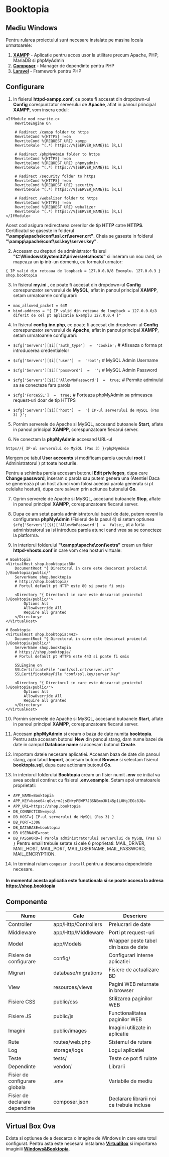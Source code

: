 # Booktopia

## Mediu Windows
Pentru rularea proiectului sunt necesare instalate pe masina locala urmatoarele: 
1. **[XAMPP](https://www.apachefriends.org/ro/download.html)** - Aplicatie pentru acces usor la utilitare precum Apache, PHP, MariaDB si phpMyAdmin
2. **[Composer](https://getcomposer.org/download/)** - Manager de dependinte pentru PHP
3. **[Laravel](https://laravel.com/docs/5.8/installation)** - Framework pentru PHP

## Configurare
1. In fisierul **httpd-xampp.conf**, ce poate fi accesat din dropdown-ul **Config** corespunzator serverului de **Apache**, aflat in panoul principal **XAMPP**, vom insera codul:
```
<IfModule mod_rewrite.c>
    RewriteEngine On

    # Redirect /xampp folder to https
    RewriteCond %{HTTPS} !=on
    RewriteCond %{REQUEST_URI} xampp
    RewriteRule ^(.*) https://%{SERVER_NAME}$1 [R,L]

    # Redirect /phpMyAdmin folder to https
    RewriteCond %{HTTPS} !=on
    RewriteCond %{REQUEST_URI} phpmyadmin
    RewriteRule ^(.*) https://%{SERVER_NAME}$1 [R,L]

    # Redirect /security folder to https
    RewriteCond %{HTTPS} !=on
    RewriteCond %{REQUEST_URI} security
    RewriteRule ^(.*) https://%{SERVER_NAME}$1 [R,L]

    # Redirect /webalizer folder to https
    RewriteCond %{HTTPS} !=on
    RewriteCond %{REQUEST_URI} webalizer
    RewriteRule ^(.*) https://%{SERVER_NAME}$1 [R,L]
</IfModule>
```
Acest cod asigura redirectarea cererilor de tip **HTTP** catre **HTTPS**.
Certificatul se gaseste in folderul **"\xampp\apache\conf\ssl.crt\server.crt"**.
Cheia se gaseste in folderul **"\xampp\apache\conf\ssl.key\server.key"**.

2. Accesam cu drepturi de administrator fisierul **"C:\Windows\System32\drivers\etc\hosts"** si inseram un nou rand, ce mapeaza un ip intr-un domeniu, cu formatul urmator:
```
{ IP valid din reteaua de loopback = 127.0.0.0/8 Exemplu. 127.0.0.3 } shop.booktopia
```

3. In fisierul **my.ini** , ce poate fi accesat din dropdown-ul **Config** corespunzator serverului de **MySQL**, aflat in panoul principal **XAMPP**, setam urmatoarele configurari:
- ``` max_allowed_packet = 64M ```
- ```bind-address = "{ IP valid din reteaua de loopback = 127.0.0.0/8 diferit de cel pt aplicatie Exemplu 127.0.0.4 }"```

4.  In fisierul **config.inc.php**, ce poate fi accesat din dropdown-ul **Config** corespunzator serverului de **Apache**, aflat in panoul principal **XAMPP**, setam urmatoarele configurari:
- ``` $cfg['Servers'][$i]['auth_type']  =  'cookie'; ``` # Afiseaza o forma pt introducerea credentialelor

- ``` $cfg['Servers'][$i]['user']  =  'root'; ``` # MySQL Admin Username
- ``` $cfg['Servers'][$i]['password']  =  ''; ``` # MySQL Admin Password
- ``` $cfg['Servers'][$i]['AllowNoPassword']  =  true; ``` # Permite adminului sa se conecteze fara parola

- ``` $cfg['ForceSSL']  =  true; ``` # Forteaza phpMyAdmin sa primeasca request-uri doar de tip HTTPS

- ``` $cfg['Servers'][$i]['host']  =  '{ IP-ul serverului de MySQL (Pas 3) }'; ```

5. Pornim serverele de Apache si MySQL, accesand butoanele **Start**, aflate in panoul principal **XAMPP**, corespunzatoare fiecarui server.

6. Ne conectam la **phpMyAdmin** accesand URL-ul
```
https//{ IP-ul serverului de MySQL (Pas 3) }/phpMyAdmin
```
Mergem pe tabul **User accounts** si modificam parola userului **root** ( Administratorul ) pt toate hosturile.

Pentru a schimba parola accesam butonul **Edit privileges**, dupa care **Change password**, inseram o parola sau putem genera una (Atentie! Daca se genereaza pt un host atunci vom folosi aceeasi parola generata si pt celelalte hosturi), dupa care salvam prin actiunea butonului **Go**.

7. Oprim serverele de Apache si MySQL, accesand butoanele **Stop**, aflate in panoul principal **XAMPP**, corespunzatoare fiecarui server. 

8. Dupa ce am setat parola administratorului bazei de date, putem reveni la configurarea **phpMyAdmin**          (Fisierul de la pasul 4) si setam optiunea ``` $cfg['Servers'][$i]['AllowNoPassword']  =  false; ```, pt a forta administratorul sa isi introduca parola atunci cand vrea sa se conecteze la platforma.

9. In interiorul folderului **"\xampp\apache\conf\extra"** cream un fisier **httpd-vhosts.conf** in care vom crea hosturi virtuale:
```
# Booktopia
<VirtualHost shop.booktopia:80>
	DocumentRoot "{ Directorul in care este descarcat proiectul }/Booktopia/public/"
	ServerName shop.booktopia
	# http://shop.booktopia/
	# Portul default pt HTTP este 80 si poate fi omis

	<Directory "{ Directorul in care este descarcat proiectul }/Booktopia/public/">
		Options All
		AllowOverride All
		Require all granted
	</Directory>
</VirtualHost>

# Booktopia
<VirtualHost shop.booktopia:443>
	DocumentRoot "{ Directorul in care este descarcat proiectul }/Booktopia/public/"
	ServerName shop.booktopia
	# https://shop.booktopia/
	# Portul default pt HTTPS este 443 si poate fi omis

	SSLEngine on
	SSLCertificateFile "conf/ssl.crt/server.crt"
	SSLCertificateKeyFile "conf/ssl.key/server.key"

	<Directory "{ Directorul in care este descarcat proiectul }/Booktopia/public/">
		Options All
		AllowOverride All
		Require all granted
	</Directory>
</VirtualHost>
```

10. Pornim serverele de Apache si MySQL, accesand butoanele **Start**, aflate in panoul principal **XAMPP**, corespunzatoare fiecarui server.

11. Accesam **phpMyAdmin** si cream o baza de date numita **booktopia**. Pentru asta accesam butonul **New** din panoul stang, dam nume bazei de date in campul **Database name** si accesam butonul **Create**.

12. Importam datele necesare aplicatiei. Accesam baza de date din panoul stang, apoi tabul **Import**, accesam butonul **Browse** si selectam fisierul **booktopia.sql**, dupa care actionam butonul **Go**.

13.  In interiorul folderului **Booktopia** cream un fisier numit **.env** ce initial va avea acelasi continut cu fisierul **.env.example**.
Setam apoi urmatoarele proprietati:
- ``` APP_NAME=Booktopia ```
- ``` APP_KEY=base64:qGvi+mJjsEN+yPBWP7JBSNBmo3K145p1L0HgJEGc8JQ= ```
- ``` APP_URL=https://shop.booktopia ```
- ``` DB_CONNECTION=mysql ```
- ``` DB_HOST={ IP-ul serverului de MySQL (Pas 3) } ```
- ``` DB_PORT=3306 ```
- ``` DB_DATABASE=booktopia ```
- ``` DB_USERNAME=root ```
- ``` DB_PASSWORD={ Parola administratorului serverului de MySQL (Pas 6) } ```
Pentru email trebuie setate si cele 6 proprietati: MAIL_DRIVER, MAIL_HOST, MAIL_PORT, MAIL_USERNAME, MAIL_PASSWORD, MAIL_ENCRYPTION.

14. In terminal rulam ``` composer install ``` pentru a descarca dependintele necesare.
 
 #### In momentul acesta aplicatia este functionala si se poate accesa la adresa https://shop.booktopia

## Componente
Nume                           | Cale                      | Descriere
------------------------------ | ------------------------- | ---------------------- 
Controller                     | app/Http/Controllers      | Prelucrari de date
Middleware                     | app/Http/Middleware       | Porti pt request-uri
Model	                       | app/Models	               | Wrapper peste tabel din baza de date
Fisiere de configurare         | config/                   | Configurari interne aplicatiei
Migrari                        | database/migrations       | Fisiere de actualizare BD
View                           | resources/views 	       | Pagini WEB returnate in browser
Fisiere CSS                    | public/css 		       | Stilizarea paginilor WEB
Fisiere JS                     | public/js		           | Functionalitatea paginilor WEB
Imagini                        | public/images		       | Imagini utilizate in aplicatie
Rute                           | routes/web.php		       | Sistemul de rutare
Log                            | storage/logs		       | Logul aplicatiei
Teste                          | tests/			           | Teste ce pot fi rulate
Dependinte                     | vendor/		           | Librarii
Fisier de configurare globala  | .env                      | Variabile de mediu
Fisier de declarare dependinte | composer.json             | Declarare librarii noi ce trebuie incluse

## Virtual Box Ova
Exista si optiunea de a descarca o imagine de Windows in care este totul configurat.
Pentru asta este necesara instalarea **[VirtualBox](https://www.virtualbox.org/wiki/Downloads)**  si importarea imaginiii **[Windows&Booktopia](http://www.mediafire.com/file/hwifv7j5ei2o3v3/Windows%26Booktopia.ova)**.
